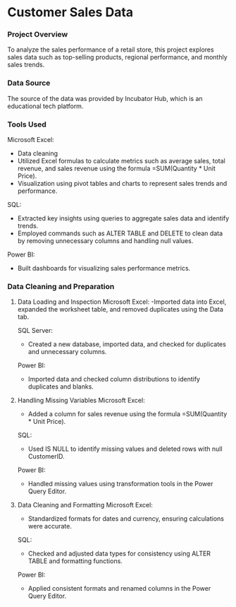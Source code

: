 # Customer Sales Data

### Project Overview
To analyze the sales performance of a retail store, this project explores sales data such as top-selling products, regional performance, and monthly sales trends.

### Data Source
The source of the data was provided by Incubator Hub, which is an educational tech platform.

### Tools Used
Microsoft Excel:
 - Data cleaning
 - Utilized Excel formulas to calculate metrics such as average sales, total revenue, and sales revenue using the formula =SUM(Quantity * Unit Price).
 - Visualization using pivot tables and charts to represent sales trends and performance.

SQL:
- Extracted key insights using queries to aggregate sales data and identify trends.
- Employed commands such as ALTER TABLE and DELETE to clean data by removing unnecessary columns and handling null values.

Power BI:
- Built dashboards for visualizing sales performance metrics.

### Data Cleaning and Preparation
1. Data Loading and Inspection
   Microsoft Excel:
   -Imported data into Excel, expanded the worksheet table, and removed duplicates using the Data tab.
   
   SQL Server: 
   - Created a new database, imported data, and checked for duplicates and unnecessary columns.

   Power BI: 
   - Imported data and checked column distributions to identify duplicates and blanks.

2. Handling Missing Variables
   Microsoft Excel:
   - Added a column for sales revenue using the formula =SUM(Quantity * Unit Price).
     
   SQL:
   - Used IS NULL to identify missing values and deleted rows with null CustomerID.
     
   Power BI:
   - Handled missing values using transformation tools in the Power Query Editor.
   
4. Data Cleaning and Formatting
   Microsoft Excel:
   - Standardized formats for dates and currency, ensuring calculations were accurate.
     
   SQL:
   - Checked and adjusted data types for consistency using ALTER TABLE and formatting functions.
     
   Power BI:
   - Applied consistent formats and renamed columns in the Power Query Editor.



